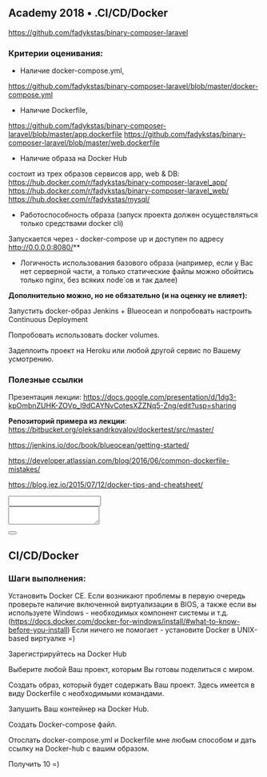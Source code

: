 ## Academy 2018 • .CI/CD/Docker

https://github.com/fadykstas/binary-composer-laravel

### Критерии оценивания:

- Наличие docker-compose.yml,

https://github.com/fadykstas/binary-composer-laravel/blob/master/docker-compose.yml

- Наличие Dockerfile,

https://github.com/fadykstas/binary-composer-laravel/blob/master/app.dockerfile
https://github.com/fadykstas/binary-composer-laravel/blob/master/web.dockerfile

- Наличие образа на Docker Hub

cостоит из трех образов сервисов app, web & DB:
https://hub.docker.com/r/fadykstas/binary-composer-laravel_app/
https://hub.docker.com/r/fadykstas/binary-composer-laravel_web/
https://hub.docker.com/r/fadykstas/mysql/

- Работоспособность образа (запуск проекта должен осуществляться только средствами docker cli)

Запускается через - docker-compose up и доступен по адресу http://0.0.0.0:8080/**

- Логичность использования базового образа (например, если у Вас нет серверной части, а только статические файлы можно обойтись только nginx, без всяких node`ов и так далее)

**Дополнительно можно, но не обязательно (и на оценку не влияет):**

Запустить docker-образ Jenkins + Blueocean и попробовать настроить Continuous Deployment

Попробовать использовать docker volumes.

Задеплоить проект на Heroku или любой другой сервис по Вашему усмотрению.

### Полезные ссылки

Презентация лекции: https://docs.google.com/presentation/d/1dg3-kpOmbnZUHK-ZOVp_l9dCAYNvCotesXZZNq5-Zng/edit?usp=sharing

**Репозиторий примера из лекции**: https://bitbucket.org/oleksandrkovalov/dockertest/src/master/

https://jenkins.io/doc/book/blueocean/getting-started/

https://developer.atlassian.com/blog/2016/06/common-dockerfile-mistakes/

https://blog.jez.io/2015/07/12/docker-tips-and-cheatsheet/

</div>

</div>

<div class="answer-link-wrapper"><md-input-container class="md-link-container"><label class="ng-binding" for="input_0"></label><input type="text" name="link" ng-model="hometaskInfo.lecture.githubLink" class="input-link ng-pristine ng-untouched ng-valid md-input ng-empty" id="input_0" aria-invalid="false" style=""></md-input-container></div>

<div class="answer-text-field row"><label class="answer-text-title ng-binding"></label><textarea ng-model="hometaskInfo.lecture.textAnswer" class="text-answer ng-pristine ng-untouched ng-valid ng-empty" aria-invalid="false"></textarea></div>

<button ng-click="hometaskInfo.saveHometaskAnswer(hometaskInfo)" ng-disabled="hometaskInfo.lecture.isAnswered || hometaskInfo.lecture.timeIsOver" class="button button-blue big-button ng-binding"></button></div>

<div class="hometask-result ng-scope">

<div class="hometask-description">


<div btf-markdown="hometaskInfo.lecture.hometaskId.text" class="markdown-body task-body">

## CI/CD/Docker

### Шаги выполнения:

Установить Docker CE. Если возникают проблемы в первую очередь проверьте наличие включенной виртуализации в BIOS, а также если вы используете Windows - необходимых компонент системы и т.д. (https://docs.docker.com/docker-for-windows/install/#what-to-know-before-you-install) Если ничего не помогает - установите Docker в UNIX-based виртуалке =)

Зарегистрируйтесь на Docker Hub

Выберите любой Ваш проект, которым Вы готовы поделиться с миром.


Создать образ, который будет содержать Ваш проект. Здесь имеется в виду Dockerfile с необходимыми командами.

Запушить Ваш контейнер на Docker Hub.

Создать Docker-compose файл.

Отослать docker-compose.yml и Dockerfile мне любым способом и дать ссылку на Docker-hub с вашим образом.

Получить 10 =)